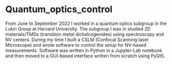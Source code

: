 # Quantum_optics_control

From June to September 2022 I worked in a quantum optics subgroup in the Lukin Group at Harvard University. The subgroup I was in studied 2D materials/TMDs (transition metal dichalcogenides) using spectroscopy and NV centers. During my time I built a CSLM (Confocal Scanning laser Microscope) and wrote software to control the setup for NV-based measurements. Software was written in Python in a Jupyter-Lab notebook and then moved to a GUI-based interface written from scratch using PyQt5.
